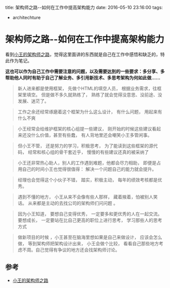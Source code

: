 title: 架构师之路--如何在工作中提高架构能力
date: 2016-05-10 23:16:00
tags:
- architechture

# 架构师之路--如何在工作中提高架构能力

看到[小王的架构师之路](http://mp.weixin.qq.com/s?__biz=MzAxOTc0NzExNg==&mid=2665513091&idx=1&sn=1a1d245416b274ceea9243ff3e3ebb16#rd)，觉得这里面讲的东西就是自己在工作中感悟和缺乏的，特此作为笔记。

**这也可以作为自己工作中需要注意的问题，以及需要达到的一些要求：多分享、多帮助他人同时有助于自己了解业务、多引用新技术、多思考架构为何如此做......**

> 新人进来都是使用框架， 先做个HTML的填空人员， 根据业务需求，往框架里填空。 
> 但是做不多久就熟练了， 熟练了就会觉得没意思、没前途、没发展、迷茫了。 

> 工作之余还经常琢磨着这个框架为什么这么设计， 有什么问题， 用起来有什么不爽

> 小王经常会给维护框架的核心组提一些建议， 刚开始的时候这些建议看起来还没什么价值，甚至有些蠢， 有人背地里还会嘲笑小王多管闲事。 

> 但小王不管， 还是努力的学习，积极思考， 为了能读到这些框架的源代码， 经常和核心组的骨干套近乎， 慢慢的有些建议还真的被采纳了

> 小王还非常热心助人，别人的工作遇到难题，他都会尽力相助， 即便是占用自己的时间小王也觉得很值得： 解决一个问题自己的能力就会提升。

> 经理也会觉得这个小伙子不错， 踏实，积极主动， 每年的绩效考核都是优秀。

> 遇到不懂的地方， 小王从来不会像有些人那样， 藏着掖着，怕被别人笑话。 从来都是主动的去找公司的架构师们问问题 。

> 因为小王知道， 要想自己变得优秀， 一定要多和更优秀的人在一起交流。
要想成长， 一定要站在比自己更高的职位上进行思考， 学习那些人的思考方式

> 做新项目的时候 ，小王甚至在脑海里想如果是自己来做设计， 应该会怎么做，  等到架构师把架构设计出来， 小王会做个比较， 看看自己那些地方考虑不周。自己觉得有争议的地方还会找架构师讨论。 



## 参考

* [小王的架构师之路](http://mp.weixin.qq.com/s?__biz=MzAxOTc0NzExNg==&mid=2665513091&idx=1&sn=1a1d245416b274ceea9243ff3e3ebb16#rd)